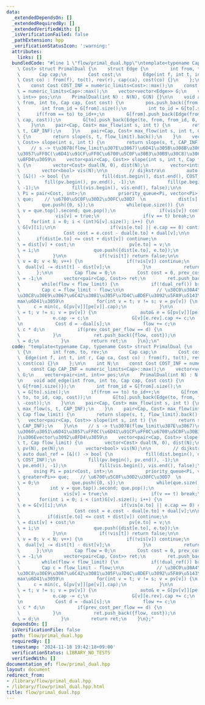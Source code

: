 ```yaml
---
data:
  _extendedDependsOn: []
  _extendedRequiredBy: []
  _extendedVerifiedWith: []
  _isVerificationFailed: false
  _pathExtension: hpp
  _verificationStatusIcon: ':warning:'
  attributes:
    links: []
  bundledCode: "#line 1 \"flow/primal_dual.hpp\"\ntemplate<typename Cap, typename\
    \ Cost> struct PrimalDual {\n    struct Edge {\n        int from, to, rev;\n \
    \       Cap cap;\n        Cost cost;\n        Edge(int f, int t, int r, Cap ca,\
    \ Cost co) : from(f), to(t), rev(r), cap(ca), cost(co) {}\n    };\n\n    int N;\n\
    \    const Cost COST_INF = numeric_limits<Cost>::max();\n    const Cap CAP_INF\
    \ = numeric_limits<Cap>::max();\n    vector<vector<Edge>> G;\n    vector<pair<int,\
    \ int>> pos;\n\n    PrimalDual(int N) : N(N), G(N) {}\n\n    void add_edge(int\
    \ from, int to, Cap cap, Cost cost) {\n        pos.push_back({from, G[from].size()});\n\
    \        int from_id = G[from].size();\n        int to_id = G[to].size();\n  \
    \      if(from == to) to_id++;\n        G[from].push_back(Edge(from, to, to_id,\
    \ cap, cost));\n        G[to].push_back(Edge(to, from, from_id, 0, -cost));\n\
    \    }\n\n    pair<Cap, Cost> max_flow(int s, int t) {\n        return max_flow(s,\
    \ t, CAP_INF);\n    }\n    pair<Cap, Cost> max_flow(int s, int t, Cap flow_limit)\
    \ {\n        return slope(s, t, flow_limit).back();\n    }\n    vector<pair<Cap,\
    \ Cost>> slope(int s, int t) {\n        return slope(s, t, CAP_INF);\n    }\n\n\
    \    // s -> t\u3078(flow_limit\u307E\u3067)\u6D41\u305B\u308B\u3060\u3051\u6D41\
    \u3057\uFF0C(\u6D41\u91CF\uFF0C\u6700\u5C0F\u30B3\u30B9\u30C8)\u306Evector\u3092\
    \u8FD4\u3059\n    vector<pair<Cap, Cost>> slope(int s, int t, Cap flow_limit)\
    \ {\n        vector<Cost> dual(N, 0), dist(N);\n        vector<int> pv(N), pe(N);\n\
    \        vector<bool> vis(N);\n\n        // dijkstra\n        auto dual_ref =\
    \ [&]() -> bool {\n            fill(dist.begin(), dist.end(), COST_INF);\n   \
    \         fill(pv.begin(), pv.end(), -1);\n            fill(pe.begin(), pe.end(),\
    \ -1);\n            fill(vis.begin(), vis.end(), false);\n\n            using\
    \ Pi = pair<Cost, int>;\n            priority_queue<Pi, vector<Pi>, greater<Pi>>\
    \ que;    // \u6700\u5C0F\u30D2\u30FC\u30D7  \n            dist[s] = 0;\n    \
    \        que.push({0, s});\n            while(que.size()) {\n                int\
    \ v = que.top().second; que.pop();\n                if(vis[v]) continue;\n   \
    \             vis[v] = true;\n                if(v == t) break;\n            \
    \    for(int i = 0; i < (int)G[v].size(); i++) {\n                    auto e =\
    \ G[v][i];\n\n                    if(vis[e.to] || e.cap == 0) continue;\n    \
    \                Cost cost = e.cost - dual[e.to] + dual[v];\n\n              \
    \      if(dist[e.to] <= cost + dist[v]) continue;\n                    dist[e.to]\
    \ = dist[v] + cost;\n                    pv[e.to] = v;\n                    pe[e.to]\
    \ = i;\n                    que.push({dist[e.to], e.to});\n                }\n\
    \            }\n\n            if(!vis[t]) return false;\n\n            for(int\
    \ v = 0; v < N; v++) {\n                if(!vis[v]) continue;\n              \
    \  dual[v] -= dist[t] - dist[v];\n            }\n            return true;\n  \
    \      };\n\n        Cap flow = 0;\n        Cost cost = 0, prev_cost_per_flow\
    \ = -1;\n        vector<pair<Cap, Cost>> ret;\n        ret.push_back({flow, cost});\n\
    \        while(flow < flow_limit) {\n            if(!dual_ref()) break;\n    \
    \        Cap c = flow_limit - flow;\n\n            // \u30C0\u30A4\u30AF\u30B9\
    \u30C8\u30E9\u3067\u6C42\u3081\u305F\u7D4C\u8DEF\u3092\u5FA9\u5143\u3057\u3066\
    max\u6D41\u3059\n            for(int v = t; v != s; v = pv[v]) {\n           \
    \     c = min(c, G[pv[v]][pe[v]].cap);\n            }\n\n            for(int v\
    \ = t; v != s; v = pv[v]) {\n                auto& e = G[pv[v]][pe[v]];\n    \
    \            e.cap -= c;\n                G[v][e.rev].cap += c;\n            }\n\
    \n            Cost d = -dual[s];\n            flow += c;\n            cost +=\
    \ c * d;\n            if(prev_cost_per_flow == d) {\n                ret.pop_back();\n\
    \            }\n            ret.push_back({flow, cost});\n            prev_cost_per_flow\
    \ = d;\n        }\n        return ret;\n    }\n};\n"
  code: "template<typename Cap, typename Cost> struct PrimalDual {\n    struct Edge\
    \ {\n        int from, to, rev;\n        Cap cap;\n        Cost cost;\n      \
    \  Edge(int f, int t, int r, Cap ca, Cost co) : from(f), to(t), rev(r), cap(ca),\
    \ cost(co) {}\n    };\n\n    int N;\n    const Cost COST_INF = numeric_limits<Cost>::max();\n\
    \    const Cap CAP_INF = numeric_limits<Cap>::max();\n    vector<vector<Edge>>\
    \ G;\n    vector<pair<int, int>> pos;\n\n    PrimalDual(int N) : N(N), G(N) {}\n\
    \n    void add_edge(int from, int to, Cap cap, Cost cost) {\n        pos.push_back({from,\
    \ G[from].size()});\n        int from_id = G[from].size();\n        int to_id\
    \ = G[to].size();\n        if(from == to) to_id++;\n        G[from].push_back(Edge(from,\
    \ to, to_id, cap, cost));\n        G[to].push_back(Edge(to, from, from_id, 0,\
    \ -cost));\n    }\n\n    pair<Cap, Cost> max_flow(int s, int t) {\n        return\
    \ max_flow(s, t, CAP_INF);\n    }\n    pair<Cap, Cost> max_flow(int s, int t,\
    \ Cap flow_limit) {\n        return slope(s, t, flow_limit).back();\n    }\n \
    \   vector<pair<Cap, Cost>> slope(int s, int t) {\n        return slope(s, t,\
    \ CAP_INF);\n    }\n\n    // s -> t\u3078(flow_limit\u307E\u3067)\u6D41\u305B\u308B\
    \u3060\u3051\u6D41\u3057\uFF0C(\u6D41\u91CF\uFF0C\u6700\u5C0F\u30B3\u30B9\u30C8\
    )\u306Evector\u3092\u8FD4\u3059\n    vector<pair<Cap, Cost>> slope(int s, int\
    \ t, Cap flow_limit) {\n        vector<Cost> dual(N, 0), dist(N);\n        vector<int>\
    \ pv(N), pe(N);\n        vector<bool> vis(N);\n\n        // dijkstra\n       \
    \ auto dual_ref = [&]() -> bool {\n            fill(dist.begin(), dist.end(),\
    \ COST_INF);\n            fill(pv.begin(), pv.end(), -1);\n            fill(pe.begin(),\
    \ pe.end(), -1);\n            fill(vis.begin(), vis.end(), false);\n\n       \
    \     using Pi = pair<Cost, int>;\n            priority_queue<Pi, vector<Pi>,\
    \ greater<Pi>> que;    // \u6700\u5C0F\u30D2\u30FC\u30D7  \n            dist[s]\
    \ = 0;\n            que.push({0, s});\n            while(que.size()) {\n     \
    \           int v = que.top().second; que.pop();\n                if(vis[v]) continue;\n\
    \                vis[v] = true;\n                if(v == t) break;\n         \
    \       for(int i = 0; i < (int)G[v].size(); i++) {\n                    auto\
    \ e = G[v][i];\n\n                    if(vis[e.to] || e.cap == 0) continue;\n\
    \                    Cost cost = e.cost - dual[e.to] + dual[v];\n\n          \
    \          if(dist[e.to] <= cost + dist[v]) continue;\n                    dist[e.to]\
    \ = dist[v] + cost;\n                    pv[e.to] = v;\n                    pe[e.to]\
    \ = i;\n                    que.push({dist[e.to], e.to});\n                }\n\
    \            }\n\n            if(!vis[t]) return false;\n\n            for(int\
    \ v = 0; v < N; v++) {\n                if(!vis[v]) continue;\n              \
    \  dual[v] -= dist[t] - dist[v];\n            }\n            return true;\n  \
    \      };\n\n        Cap flow = 0;\n        Cost cost = 0, prev_cost_per_flow\
    \ = -1;\n        vector<pair<Cap, Cost>> ret;\n        ret.push_back({flow, cost});\n\
    \        while(flow < flow_limit) {\n            if(!dual_ref()) break;\n    \
    \        Cap c = flow_limit - flow;\n\n            // \u30C0\u30A4\u30AF\u30B9\
    \u30C8\u30E9\u3067\u6C42\u3081\u305F\u7D4C\u8DEF\u3092\u5FA9\u5143\u3057\u3066\
    max\u6D41\u3059\n            for(int v = t; v != s; v = pv[v]) {\n           \
    \     c = min(c, G[pv[v]][pe[v]].cap);\n            }\n\n            for(int v\
    \ = t; v != s; v = pv[v]) {\n                auto& e = G[pv[v]][pe[v]];\n    \
    \            e.cap -= c;\n                G[v][e.rev].cap += c;\n            }\n\
    \n            Cost d = -dual[s];\n            flow += c;\n            cost +=\
    \ c * d;\n            if(prev_cost_per_flow == d) {\n                ret.pop_back();\n\
    \            }\n            ret.push_back({flow, cost});\n            prev_cost_per_flow\
    \ = d;\n        }\n        return ret;\n    }\n};"
  dependsOn: []
  isVerificationFile: false
  path: flow/primal_dual.hpp
  requiredBy: []
  timestamp: '2024-11-18 19:42:18+09:00'
  verificationStatus: LIBRARY_NO_TESTS
  verifiedWith: []
documentation_of: flow/primal_dual.hpp
layout: document
redirect_from:
- /library/flow/primal_dual.hpp
- /library/flow/primal_dual.hpp.html
title: flow/primal_dual.hpp
---
```

